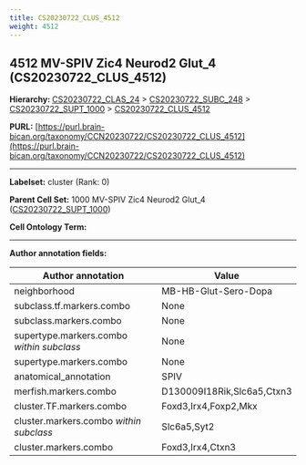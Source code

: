 ```yaml
---
title: CS20230722_CLUS_4512
weight: 4512
---
```

## 4512 MV-SPIV Zic4 Neurod2 Glut_4 (CS20230722_CLUS_4512)
<b>Hierarchy: </b>
[CS20230722_CLAS_24](../CS20230722_CLAS_24) >
[CS20230722_SUBC_248](../CS20230722_SUBC_248) >
[CS20230722_SUPT_1000](../CS20230722_SUPT_1000) >
[CS20230722_CLUS_4512](../CS20230722_CLUS_4512)

**PURL:** [https://purl.brain-bican.org/taxonomy/CCN20230722/CS20230722_CLUS_4512](https://purl.brain-bican.org/taxonomy/CCN20230722/CS20230722_CLUS_4512)

---


**Labelset:** cluster (Rank: 0)

**Parent Cell Set:** 1000 MV-SPIV Zic4 Neurod2 Glut_4 ([CS20230722_SUPT_1000](../CS20230722_SUPT_1000))



**Cell Ontology Term:** 

[MARKER GENES.]: #


---

[TRANSFERRED ANNOTATIONS.]: #


[AUTHOR ANNOTATION FIELDS.]: #


**Author annotation fields:**

| Author annotation | Value |
|-------------------|-------|
|neighborhood|MB-HB-Glut-Sero-Dopa|
|subclass.tf.markers.combo|None|
|subclass.markers.combo|None|
|supertype.markers.combo _within subclass_|None|
|supertype.markers.combo|None|
|anatomical_annotation|SPIV|
|merfish.markers.combo|D130009I18Rik,Slc6a5,Ctxn3|
|cluster.TF.markers.combo|Foxd3,Irx4,Foxp2,Mkx|
|cluster.markers.combo _within subclass_|Slc6a5,Syt2|
|cluster.markers.combo|Foxd3,Irx4,Ctxn3|
